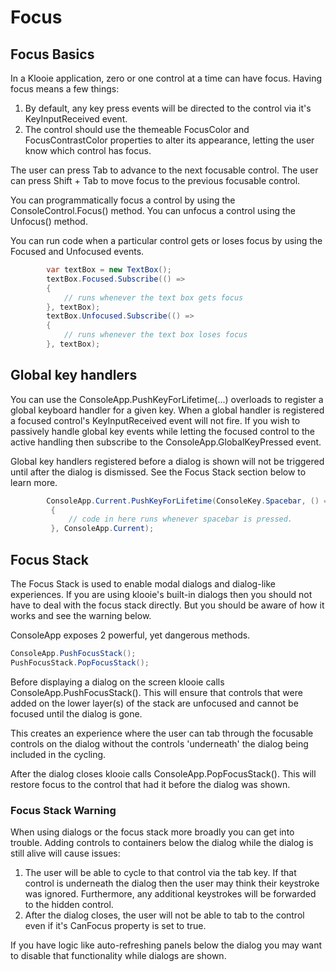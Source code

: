 ﻿# Focus

## Focus Basics

In a Klooie application, zero or one control at a time can have focus. Having focus means a few things:

1. By default, any key press events will be directed to the control via it's KeyInputReceived event.
2. The control should use the themeable FocusColor and FocusContrastColor properties to alter its appearance, letting the user know which control has focus.

The user can press Tab to advance to the next focusable control. The user can press Shift + Tab to move focus to the previous focusable control.

You can programmatically focus a control by using the ConsoleControl.Focus() method. You can unfocus a control using the Unfocus() method.

You can run code when a particular control gets or loses focus by using the Focused and Unfocused events.

```cs
        var textBox = new TextBox();
        textBox.Focused.Subscribe(() =>
        {
            // runs whenever the text box gets focus
        }, textBox);
        textBox.Unfocused.Subscribe(() =>
        {
            // runs whenever the text box loses focus
        }, textBox);

```

## Global key handlers

You can use the ConsoleApp.PushKeyForLifetime(...) overloads to register a global keyboard handler for a given key. When a global handler is registered a focused control's KeyInputReceived event will not fire. If you wish to passively handle global key events while letting the focused control to the active handling then subscribe to the ConsoleApp.GlobalKeyPressed event.

Global key handlers registered before a dialog is shown will not be triggered until after the dialog is dismissed. See the Focus Stack section below to learn more.

```cs
        ConsoleApp.Current.PushKeyForLifetime(ConsoleKey.Spacebar, () =>
         {
             // code in here runs whenever spacebar is pressed.
         }, ConsoleApp.Current);

```

## Focus Stack

The Focus Stack is used to enable modal dialogs and dialog-like experiences. If you are using klooie's built-in dialogs then you should not have to deal with the focus stack directly. But you should be aware of how it works and see the warning below.

ConsoleApp exposes 2 powerful, yet dangerous methods.

```cs
ConsoleApp.PushFocusStack();
PushFocusStack.PopFocusStack();
```

Before displaying a dialog on the screen klooie calls ConsoleApp.PushFocusStack(). This will ensure that controls that were added on the lower layer(s) of the stack are unfocused and cannot be focused until the dialog is gone.

This creates an experience where the user can tab through the focusable controls on the dialog without the controls 'underneath' the dialog being included in the cycling.

After the dialog closes klooie calls ConsoleApp.PopFocusStack(). This will restore focus to the control that had it before the dialog was shown.

### Focus Stack Warning

When using dialogs or the focus stack more broadly you can get into trouble. Adding controls to containers below the dialog while the dialog is still alive will cause issues:

1. The user will be able to cycle to that control via the tab key. If that control is underneath the dialog then the user may think their keystroke was ignored. Furthermore, any additional keystrokes will be forwarded to the hidden control.
2. After the dialog closes, the user will not be able to tab to the control even if it's CanFocus property is set to true.

If you have logic like auto-refreshing panels below the dialog you may want to disable that functionality while dialogs are shown.
